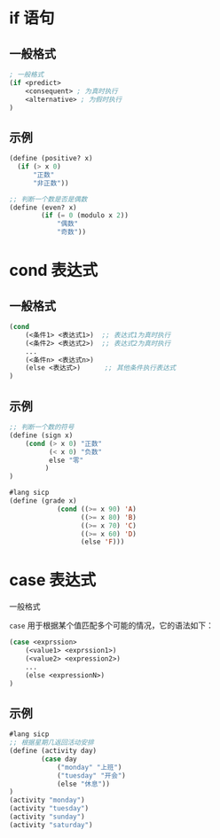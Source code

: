 # if 语句

## 一般格式

```lisp
; 一般格式
(if <predict>
	<consequent> ; 为真时执行
	<alternative> ; 为假时执行
)
```

## 示例

```lisp
(define (positive? x)
  (if (> x 0)
      "正数"
      "非正数"))
```

```lisp
;; 判断一个数是否是偶数
(define (even? x)
		(if (= 0 (modulo x 2))
			"偶数"
			"奇数"))
```

# cond 表达式

## 一般格式

```lisp
(cond 
	(<条件1> <表达式1>)  ;; 表达式1为真时执行
	(<条件2> <表达式2>)  ;; 表达式2为真时执行
	...
	(<条件n> <表达式n>)
	(else <表达式>)      ;; 其他条件执行表达式
)
```

## 示例

```lisp
;; 判断一个数的符号
(define (sign x)
	(cond (> x 0) "正数"
	      (< x 0) "负数"
	      else "零"	  
         )
)
```

```lisp
#lang sicp
(define (grade x)
            (cond ((>= x 90) 'A)
                  ((>= x 80) 'B)
                  ((>= x 70) 'C)
                  ((>= x 60) 'D)
                  (else 'F)))
```

# case 表达式

一般格式

`case` 用于根据某个值匹配多个可能的情况，它的语法如下：

```lisp
(case <exprssion>
	(<value1> <exprssion1>)
	(<value2> <expression2>)
	...
	(else <expressionN>)
)
```

## 示例

```lisp
#lang sicp
;; 根据星期几返回活动安排
(define (activity day)
		(case day
			("monday" "上班")
			("tuesday" "开会")
			(else "休息"))
)
(activity "monday")
(activity "tuesday")
(activity "sunday")
(activity "saturday")
```
